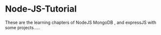 # Node-JS-Tutorial
These are the learning chapters of NodeJS MongoDB , and expressJS with some projects.....
